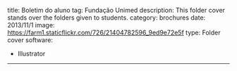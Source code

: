 title: Boletim do aluno
tag: Fundação Unimed
description: This folder cover stands over the folders given to students.
category: brochures
date: 2013/11/1
image: https://farm1.staticflickr.com/726/21404782596_9ed9e72e5f
type: Folder cover
software:
- Illustrator
---
